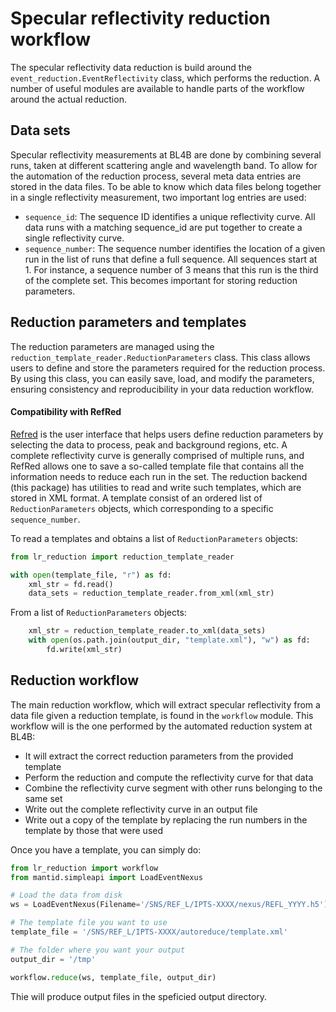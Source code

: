 # Specular reflectivity reduction workflow

The specular reflectivity data reduction is build around the `event_reduction.EventReflectivity` class, which
performs the reduction. A number of useful modules are available to handle parts of the workflow around the actual reduction.

## Data sets

Specular reflectivity measurements at BL4B are done by combining several runs, taken at different
scattering angle and wavelength band. To allow for the automation of the reduction process, several
meta data entries are stored in the data files. To be able to know which data files belong together
in a single reflectivity measurement, two important log entries are used:

- `sequence_id`: The sequence ID identifies a unique reflectivity curve. All data runs with a matching
    sequence_id are put together to create a single reflectivity curve.
- `sequence_number`: The sequence number identifies the location of a given run in the list of runs that define a full sequence. All sequences start at 1. For instance, a sequence number of 3 means that
this run is the third of the complete set. This becomes important for storing reduction parameters.

## Reduction parameters and templates

The reduction parameters are managed using the `reduction_template_reader.ReductionParameters` class. This class allows users to define and store the parameters required for the reduction process. By using this class, you can easily save, load, and modify the parameters, ensuring consistency and reproducibility in your data reduction workflow.

#### Compatibility with RefRed

[Refred](https://github.com/neutrons/RefRed) is the user interface that helps users define reduction
parameters by selecting the data to process, peak and background regions, etc. A complete reflectivity
curve is generally comprised of multiple runs, and RefRed allows one to save a so-called template file
that contains all the information needs to reduce each run in the set. The reduction backend (this package) has utilities to read and write such templates, which are stored in XML format. A template
consist of an ordered list of `ReductionParameters` objects, which corresponding to a specific `sequence_number`.

To read a templates and obtains a list of `ReductionParameters` objects:
```python
from lr_reduction import reduction_template_reader

with open(template_file, "r") as fd:
    xml_str = fd.read()
    data_sets = reduction_template_reader.from_xml(xml_str)
```

From a list of `ReductionParameters` objects:
```python
    xml_str = reduction_template_reader.to_xml(data_sets)
    with open(os.path.join(output_dir, "template.xml"), "w") as fd:
        fd.write(xml_str)
```

## Reduction workflow

The main reduction workflow, which will extract specular reflectivity from a data file given a
reduction template, is found in the `workflow` module. This workflow will is the one performed
by the automated reduction system at BL4B:

- It will extract the correct reduction parameters from the provided template
- Perform the reduction and compute the reflectivity curve for that data
- Combine the reflectivity curve segment with other runs belonging to the same set
- Write out the complete reflectivity curve in an output file
- Write out a copy of the template by replacing the run numbers in the template by those that were used

Once you have a template, you can simply do:
```python
from lr_reduction import workflow
from mantid.simpleapi import LoadEventNexus

# Load the data from disk
ws = LoadEventNexus(Filename='/SNS/REF_L/IPTS-XXXX/nexus/REFL_YYYY.h5')

# The template file you want to use
template_file = '/SNS/REF_L/IPTS-XXXX/autoreduce/template.xml'

# The folder where you want your output
output_dir = '/tmp'

workflow.reduce(ws, template_file, output_dir)
```

Thie will produce output files in the speficied output directory.